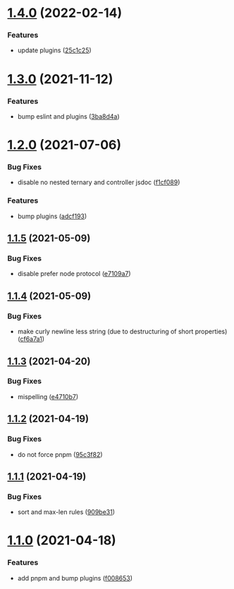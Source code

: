 # [1.4.0](https://github.com/etienne-bechara/eslint-config-bechara-ts/compare/v1.3.0...v1.4.0) (2022-02-14)


### Features

* update plugins ([25c1c25](https://github.com/etienne-bechara/eslint-config-bechara-ts/commit/25c1c2579d4f5ad84207db388e01040411dafc08))

# [1.3.0](https://github.com/etienne-bechara/eslint-config-bechara-ts/compare/v1.2.0...v1.3.0) (2021-11-12)


### Features

* bump eslint and plugins ([3ba8d4a](https://github.com/etienne-bechara/eslint-config-bechara-ts/commit/3ba8d4a98a8f57589b41390209006e20e0d432e1))

# [1.2.0](https://github.com/etienne-bechara/eslint-config-bechara-ts/compare/v1.1.5...v1.2.0) (2021-07-06)


### Bug Fixes

* disable no nested ternary and controller jsdoc ([f1cf089](https://github.com/etienne-bechara/eslint-config-bechara-ts/commit/f1cf089461ca7c8d31e8a8531046e5e42dbdaf4d))


### Features

* bump plugins ([adcf193](https://github.com/etienne-bechara/eslint-config-bechara-ts/commit/adcf1938c77f0bd747bc1b7f2a81fb35f8304720))

## [1.1.5](https://github.com/etienne-bechara/eslint-config-bechara-ts/compare/v1.1.4...v1.1.5) (2021-05-09)


### Bug Fixes

* disable prefer node protocol ([e7109a7](https://github.com/etienne-bechara/eslint-config-bechara-ts/commit/e7109a7e657e52e25298dd268fba4f4ebb37bb30))

## [1.1.4](https://github.com/etienne-bechara/eslint-config-bechara-ts/compare/v1.1.3...v1.1.4) (2021-05-09)


### Bug Fixes

* make curly newline less string (due to destructuring of short properties) ([cf6a7a1](https://github.com/etienne-bechara/eslint-config-bechara-ts/commit/cf6a7a1ceda3cecf7bab6473eee52dc38c866583))

## [1.1.3](https://github.com/etienne-bechara/eslint-config-bechara-ts/compare/v1.1.2...v1.1.3) (2021-04-20)


### Bug Fixes

* mispelling ([e4710b7](https://github.com/etienne-bechara/eslint-config-bechara-ts/commit/e4710b7184ddadcdb6c67b0815541c8d2046baae))

## [1.1.2](https://github.com/etienne-bechara/eslint-config-bechara-ts/compare/v1.1.1...v1.1.2) (2021-04-19)


### Bug Fixes

* do not force pnpm ([95c3f82](https://github.com/etienne-bechara/eslint-config-bechara-ts/commit/95c3f827ec2690028cb0f7c08a94e858651a1376))

## [1.1.1](https://github.com/etienne-bechara/eslint-config-bechara-ts/compare/v1.1.0...v1.1.1) (2021-04-19)


### Bug Fixes

* sort and max-len rules ([909be31](https://github.com/etienne-bechara/eslint-config-bechara-ts/commit/909be3155f6b57c9be5b11c3b63b8ea7d4f4d6bf))

# [1.1.0](https://github.com/etienne-bechara/eslint-config-bechara-ts/compare/v1.0.1...v1.1.0) (2021-04-18)


### Features

* add pnpm and bump plugins ([f008653](https://github.com/etienne-bechara/eslint-config-bechara-ts/commit/f00865344c284bac04ac61419c0a62e3aba72602))
